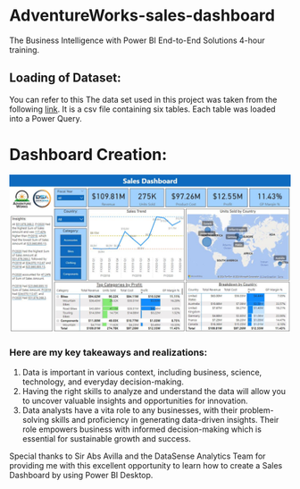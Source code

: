 # AdventureWorks-sales-dashboard
The Business Intelligence with Power BI End-to-End Solutions 4-hour training.

## Loading of Dataset:
You can refer to this 
The data set used in this project was taken from the following [link](https://github.com/microsoft/powerbi-desktop-samples/blob/main/AdventureWorks%20Sales%20Sample/AdventureWorks%20Sales.xlsx). It is a csv file containing six tables. Each table was loaded into a Power Query.



# Dashboard Creation:

<img src="Assets/Adventure Works saled dashboard.JPG" width=1000>

### Here are my key takeaways and realizations:
1. Data is important in various context, including business, science, technology, and everyday decision-making.
2. Having the right skills to analyze and understand the data will allow you to uncover valuable insights and opportunities for innovation.
3. Data analysts have a vita role to any businesses, with their problem-solving skills and proficiency in generating data-driven insights. Their role empowers business with informed decision-making which is essential for sustainable growth and success.


Special thanks to Sir Abs Avilla and the DataSense Analytics Team for providing me with this excellent opportunity to learn how to create a Sales Dashboard by using Power BI Desktop.
